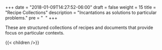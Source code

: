+++
date = "2018-01-09T14:27:52-06:00"
draft = false
weight = 15
title = "Recipe Collections"
description = "Incantations as solutions to particular problems."
pre = "<i class='fa fa-th-list'></i>&nbsp;&nbsp;"
+++

These are structured collections of recipes and documents that provide focus on particular contexts.

{{< children  />}}
